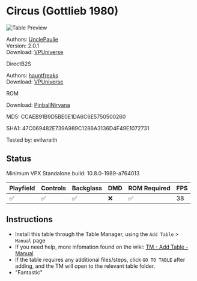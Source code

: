 # Circus (Gottlieb 1980)

![Table Preview](../../images/vpx-circus.png)

Authors: [UnclePaulie](https://vpuniverse.com/profile/16685-unclepaulie/)  
Version: 2.0.1  
Download: [VPUniverse](https://vpuniverse.com/files/file/17255-circus-gottlieb-1980-w-vr-room/)

DirectB2S

Authors: [hauntfreaks](https://vpuniverse.com/profile/5216-hauntfreaks/)  
Download: [VPUniverse](https://vpuniverse.com/files/file/17256-circus-gottlieb-1980-b2s/)

ROM

Download: [PinballNirvana](https://pinballnirvana.com/forums/resources/circus7.1665/)

MD5: CCAEB91B9D5BE0E1DA6C6E5750500260

SHA1: 47C069482E739A989C1286A3136D4F49E1072731

Tested by: evilwraith

## Status 

Minimum VPX Standalone build: 10.8.0-1989-a764013

| Playfield | Controls | Backglass | DMD | ROM Required | FPS | 
|-----------|----------|-----------|-----|--------------|-----|
| :white_check_mark: | :white_check_mark: | :white_check_mark: | :x: | :white_check_mark: | 38 |

## Instructions

- Install this table through the Table Manager, using the `Add Table` > `Manual` page
- If you need help, more infomation found on the wiki: [TM - Add Table - Manual](https://github.com/LegendsUnchained/vpx-standalone-alp4k/wiki/%5B04%5D-%F0%9F%A7%A1-TM-%E2%80%90-Other-Features#add-table---manual)
- If the table requires any additional files/steps, click `GO TO TABLE` after adding, and the TM will open to the relevant table folder.
- "Fantastic"

